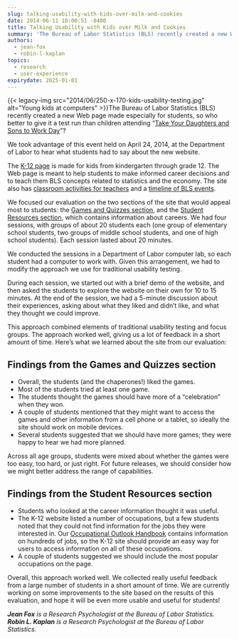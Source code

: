 ```yaml
---
slug: talking-usability-with-kids-over-milk-and-cookies
date: 2014-06-11 10:00:51 -0400
title: Talking Usability with Kids over Milk and Cookies
summary: 'The Bureau of Labor Statistics (BLS) recently created a new Web page made especially for students, so who better to give it a test run than children attending &ldquo;Take Your Daughters and Sons to Work Day&rdquo;? We took advantage of this event held on April 24, 2014, at'
authors:
  - jean-fox
  - robin-l-kaplan
topics:
  - research
  - user-experience
expirydate: 2025-01-01
---
```


{{< legacy-img src="2014/06/250-x-170-kids-usability-testing.jpg" alt="Young kids at computers" >}}The Bureau of Labor Statistics (BLS) recently created a new Web page made especially for students, so who better to give it a test run than children attending “[Take Your Daughters and Sons to Work Day](http://www.daughtersandsonstowork.org/wmspage7d10.html?parm1=936)”?

We took advantage of this event held on April 24, 2014, at the Department of Labor to hear what students had to say about the new website.

The [K-12 page](http://www.bls.gov/k12/) is made for kids from kindergarten through grade 12. The Web page is meant to help students to make informed career decisions and to teach them BLS concepts related to statistics and the economy. The site also has [classroom activities for teachers](http://www.bls.gov/k12/teachers.htm) and a [timeline of BLS events](http://www.bls.gov/k12/history.htm).

We focused our evaluation on the two sections of the site that would appeal most to students: the [Games and Quizzes section](http://www.bls.gov/k12/games.htm), and the [Student Resources section](http://www.bls.gov/k12/students.htm), which contains information about careers. We had four sessions, with groups of about 20 students each (one group of elementary school students, two groups of middle school students, and one of high school students). Each session lasted about 20 minutes.

We conducted the sessions in a Department of Labor computer lab, so each student had a computer to work with. Given this arrangement, we had to modify the approach we use for traditional usability testing.

During each session, we started out with a brief demo of the website, and then asked the students to explore the website on their own for 10 to 15 minutes. At the end of the session, we had a 5-minute discussion about their experiences, asking about what they liked and didn’t like, and what they thought we could improve.

This approach combined elements of traditional usability testing and focus groups. The approach worked well, giving us a lot of feedback in a short amount of time. Here’s what we learned about the site from our evaluation:

## Findings from the Games and Quizzes section

  * Overall, the students (and the chaperones!) liked the games.
  * Most of the students tried at least one game.
  * The students thought the games should have more of a “celebration” when they won.
  * A couple of students mentioned that they might want to access the games and other information from a cell phone or a tablet, so ideally the site should work on mobile devices.
  * Several students suggested that we should have more games; they were happy to hear we had more planned.

Across all age groups, students were mixed about whether the games were too easy, too hard, or just right. For future releases, we should consider how we might better address the range of capabilities.

## Findings from the Student Resources section

  * Students who looked at the career information thought it was useful.
  * The K-12 website listed a number of occupations, but a few students noted that they could not find information for the jobs they were interested in. Our [Occupational Outlook Handbook](http://www.bls.gov/ooh/) contains information on hundreds of jobs, so the K-12 site should provide an easy way for users to access information on all of these occupations.
  * A couple of students suggested we should include the most popular occupations on the page.

Overall, this approach worked well. We collected really useful feedback from a large number of students in a short amount of time. We are currently working on some improvements to the site based on the results of this evaluation, and hope it will be even more usable and useful for students!

_**Jean Fox** is a Research Psychologist at the Bureau of Labor Statistics. **Robin L. Kaplan** is a Research Psychologist at the Bureau of Labor Statistics._
